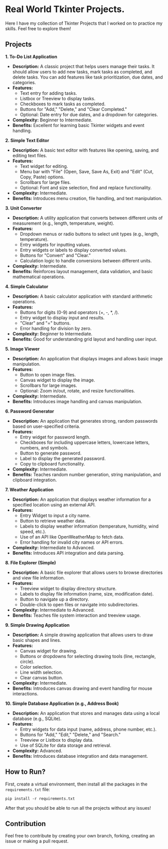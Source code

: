 # **Real World** Tkinter Projects.

Here I have my collection of Tkinter Projects that I worked on to practice my skills. Feel free to explore them!

## Projects

**1. To-Do List Application**

- **Description:** A classic project that helps users manage their tasks. It should allow users to add new tasks, mark tasks as completed, and delete tasks. You can add features like task prioritization, due dates, and categories.
- **Features:**
  - Text entry for adding tasks.
  - Listbox or Treeview to display tasks.
  - Checkboxes to mark tasks as completed.
  - Buttons for "Add," "Delete," and "Clear Completed."
  - Optional: Date entry for due dates, and a dropdown for categories.
- **Complexity:** Beginner to Intermediate.
- **Benefits:** Excellent for learning basic Tkinter widgets and event handling.

**2. Simple Text Editor**

- **Description:** A basic text editor with features like opening, saving, and editing text files.
- **Features:**
  - Text widget for editing.
  - Menu bar with "File" (Open, Save, Save As, Exit) and "Edit" (Cut, Copy, Paste) options.
  - Scrollbars for large files.
  - Optional: Font and size selection, find and replace functionality.
- **Complexity:** Intermediate.
- **Benefits:** Introduces menu creation, file handling, and text manipulation.

**3. Unit Converter**

- **Description:** A utility application that converts between different units of measurement (e.g., length, temperature, weight).
- **Features:**
  - Dropdown menus or radio buttons to select unit types (e.g., length, temperature).
  - Entry widgets for inputting values.
  - Entry widgets or labels to display converted values.
  - Buttons for "Convert" and "Clear."
  - Calculation logic to handle conversions between different units.
- **Complexity:** Intermediate.
- **Benefits:** Reinforces layout management, data validation, and basic mathematical operations.

**4. Simple Calculator**

- **Description:** A basic calculator application with standard arithmetic operations.
- **Features:**
  - Buttons for digits (0-9) and operators (+, -, \*, /).
  - Entry widget to display input and results.
  - "Clear" and "=" buttons.
  - Error handling for division by zero.
- **Complexity:** Beginner to Intermediate.
- **Benefits:** Good for understanding grid layout and handling user input.

**5. Image Viewer**

- **Description:** An application that displays images and allows basic image manipulation.
- **Features:**
  - Button to open image files.
  - Canvas widget to display the image.
  - Scrollbars for large images.
  - Optional: Zoom in/out, rotate, and resize functionalities.
- **Complexity:** Intermediate.
- **Benefits:** Introduces image handling and canvas manipulation.

**6. Password Generator**

- **Description:** An application that generates strong, random passwords based on user-specified criteria.
- **Features:**
  - Entry widget for password length.
  - Checkboxes for including uppercase letters, lowercase letters, numbers, and symbols.
  - Button to generate password.
  - Label to display the generated password.
  - Copy to clipboard functionality.
- **Complexity:** Intermediate.
- **Benefits:** Teaches random number generation, string manipulation, and clipboard integration.

**7. Weather Application**

- **Description:** An application that displays weather information for a specified location using an external API.
- **Features:**
  - Entry Widget to input a city name.
  - Button to retrieve weather data.
  - Labels to display weather information (temperature, humidity, wind speed, etc.).
  - Use of an API like OpenWeatherMap to fetch data.
  - Error handling for invalid city names or API errors.
- **Complexity:** Intermediate to Advanced.
- **Benefits:** Introduces API integration and data parsing.

**8. File Explorer (Simple)**

- **Description:** A basic file explorer that allows users to browse directories and view file information.
- **Features:**
  - Treeview widget to display directory structure.
  - Labels to display file information (name, size, modification date).
  - Button to navigate up a directory.
  - Double-click to open files or navigate into subdirectories.
- **Complexity:** Intermediate to Advanced.
- **Benefits:** Teaches file system interaction and treeview usage.

**9. Simple Drawing Application**

- **Description:** A simple drawing application that allows users to draw basic shapes and lines.
- **Features:**
  - Canvas widget for drawing.
  - Buttons or dropdowns for selecting drawing tools (line, rectangle, circle).
  - Color selection.
  - Line width selection.
  - Clear canvas button.
- **Complexity:** Intermediate.
- **Benefits:** Introduces canvas drawing and event handling for mouse interactions.

**10. Simple Database Application (e.g., Address Book)**

- **Description:** An application that stores and manages data using a local database (e.g., SQLite).
- **Features:**
  - Entry widgets for data input (name, address, phone number, etc.).
  - Buttons for "Add," "Edit," "Delete," and "Search."
  - Treeview or Listbox to display data.
  - Use of SQLite for data storage and retrieval.
- **Complexity:** Advanced.
- **Benefits:** Introduces database integration and data management.

## How to Run?

First, create a virtual environment, then install all the packages in the `requirements.txt` file:

```
pip install -r requirements.txt
```

After that you should be able to run all the projects without any issues!

## Contribution

Feel free to contribute by creating your own branch, forking, creating an issue or making a pull request.
